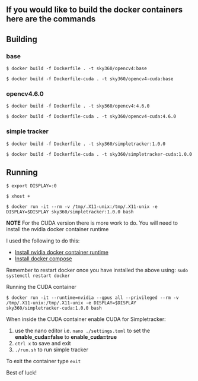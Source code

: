 ## If you would like to build the docker containers here are the commands

## Building

### base

`$ docker build -f Dockerfile . -t sky360/opencv4:base`

`$ docker build -f Dockerfile-cuda . -t sky360/opencv4-cuda:base`

### opencv4.6.0

`$ docker build -f Dockerfile . -t sky360/opencv4:4.6.0`

`$ docker build -f Dockerfile-cuda . -t sky360/opencv4-cuda:4.6.0`

### simple tracker

`$ docker build -f Dockerfile . -t sky360/simpletracker:1.0.0`

`$ docker build -f Dockerfile-cuda . -t sky360/simpletracker-cuda:1.0.0`

## Running

`$ export DISPLAY=:0`

`$ xhost +`

`$ docker run -it --rm -v /tmp/.X11-unix:/tmp/.X11-unix -e DISPLAY=$DISPLAY sky360/simpletracker:1.0.0 bash`

**NOTE** For the CUDA version there is more work to do. You will need to install the nvidia docker container runtime

I used the following to do this:

* [Install nvidia docker container runtime](https://medium.com/ava-information/enabling-gpus-with-nvidia-docker-container-runtime-b4619d9173f5)
* [Install docker compose](https://www.digitalocean.com/community/tutorials/how-to-install-and-use-docker-compose-on-ubuntu-22-04)

Remember to restart docker once you have installed the above using: `sudo systemctl restart docker`

Running the CUDA container

`$ docker run -it --runtime=nvidia --gpus all --privileged --rm -v /tmp/.X11-unix:/tmp/.X11-unix -e DISPLAY=$DISPLAY sky360/simpletracker-cuda:1.0.0 bash`

When inside the CUDA container enable CUDA for Simpletracker:

1. use the nano editor i.e. `nano ./settings.toml` to set the **enable_cuda=false** to **enable_cuda=true**
2. `ctrl x` to save and exit
3. `./run.sh` to run simple tracker

To exit the container type `exit`

Best of luck!
